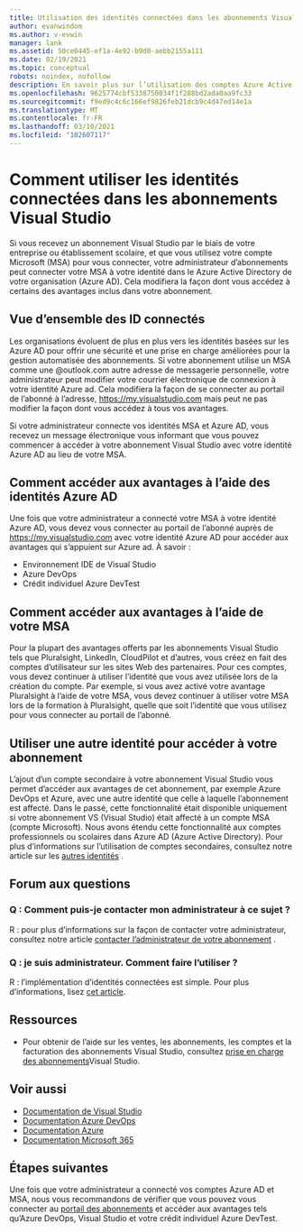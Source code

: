 ```yaml
---
title: Utilisation des identités connectées dans les abonnements Visual Studio | Microsoft Docs
author: evanwindom
ms.author: v-evwin
manager: lank
ms.assetid: 50ce0445-ef1a-4e92-b9d0-aebb2155a111
ms.date: 02/19/2021
ms.topic: conceptual
robots: noindex, nofollow
description: En savoir plus sur l’utilisation des comptes Azure Active Directory et des identités Microsoft connectés
ms.openlocfilehash: 9625774cbf5338750034f1f288bd2ada0aa9fc33
ms.sourcegitcommit: f9ed9c4c6c166ef9826feb21dcb9c4d47ed14e1a
ms.translationtype: MT
ms.contentlocale: fr-FR
ms.lasthandoff: 03/10/2021
ms.locfileid: "102607117"
---
```

# <a name="how-to-use-connected-identities-in-visual-studio-subscriptions"></a>Comment utiliser les identités connectées dans les abonnements Visual Studio
Si vous recevez un abonnement Visual Studio par le biais de votre entreprise ou établissement scolaire, et que vous utilisez votre compte Microsoft (MSA) pour vous connecter, votre administrateur d’abonnements peut connecter votre MSA à votre identité dans le Azure Active Directory de votre organisation (Azure AD).  Cela modifiera la façon dont vous accédez à certains des avantages inclus dans votre abonnement. 

## <a name="overview-of-connected-ids"></a>Vue d’ensemble des ID connectés
Les organisations évoluent de plus en plus vers les identités basées sur les Azure AD pour offrir une sécurité et une prise en charge améliorées pour la gestion automatisée des abonnements.  Si votre abonnement utilise un MSA comme une @outlook.com autre adresse de messagerie personnelle, votre administrateur peut modifier votre courrier électronique de connexion à votre identité Azure ad.  Cela modifiera la façon de se connecter au portail de l’abonné à l’adresse, https://my.visualstudio.com mais peut ne pas modifier la façon dont vous accédez à tous vos avantages.  

Si votre administrateur connecte vos identités MSA et Azure AD, vous recevez un message électronique vous informant que vous pouvez commencer à accéder à votre abonnement Visual Studio avec votre identité Azure AD au lieu de votre MSA. 

## <a name="how-to-access-benefits-using-azure-ad-identities"></a>Comment accéder aux avantages à l’aide des identités Azure AD
Une fois que votre administrateur a connecté votre MSA à votre identité Azure AD, vous devez vous connecter au portail de l’abonné auprès de https://my.visualstudio.com avec votre identité Azure AD pour accéder aux avantages qui s’appuient sur Azure ad.  À savoir :
- Environnement IDE de Visual Studio
- Azure DevOps
- Crédit individuel Azure DevTest

## <a name="how-to-access-benefits-using-your-msa"></a>Comment accéder aux avantages à l’aide de votre MSA
Pour la plupart des avantages offerts par les abonnements Visual Studio tels que Pluralsight, LinkedIn, CloudPilot et d’autres, vous créez en fait des comptes d’utilisateur sur les sites Web des partenaires.  Pour ces comptes, vous devez continuer à utiliser l’identité que vous avez utilisée lors de la création du compte.  Par exemple, si vous avez activé votre avantage Pluralsight à l’aide de votre MSA, vous devez continuer à utiliser votre MSA lors de la formation à Pluralsight, quelle que soit l’identité que vous utilisez pour vous connecter au portail de l’abonné.  

## <a name="use-an-alternate-identity-to-access-your-subscription"></a>Utiliser une autre identité pour accéder à votre abonnement
L’ajout d’un compte secondaire à votre abonnement Visual Studio vous permet d’accéder aux avantages de cet abonnement, par exemple Azure DevOps et Azure, avec une autre identité que celle à laquelle l’abonnement est affecté. Dans le passé, cette fonctionnalité était disponible uniquement si votre abonnement VS (Visual Studio) était affecté à un compte MSA (compte Microsoft). Nous avons étendu cette fonctionnalité aux comptes professionnels ou scolaires dans Azure AD (Azure Active Directory).  Pour plus d’informations sur l’utilisation de comptes secondaires, consultez notre article sur les [autres identités](vs-alternate-identity.md) . 

## <a name="frequently-asked-questions"></a>Forum aux questions
### <a name="q-how-can-i-contact-my-admin-about-this"></a>Q : Comment puis-je contacter mon administrateur à ce sujet ?
R : pour plus d’informations sur la façon de contacter votre administrateur, consultez notre article [contacter l’administrateur de votre abonnement](contact-my-admin.md) .  

### <a name="q-im-an-admin--how-do-i-use-this"></a>Q : je suis administrateur.  Comment faire l’utiliser ?
R : l’implémentation d’identités connectées est simple.  Pour plus d’informations, lisez [cet article](personal-email-sign-ins.md). 

## <a name="resources"></a>Ressources
- Pour obtenir de l’aide sur les ventes, les abonnements, les comptes et la facturation des abonnements Visual Studio, consultez [prise en charge des abonnements](https://aka.ms/vssubscriberhelp)Visual Studio.

## <a name="see-also"></a>Voir aussi
- [Documentation de Visual Studio](/visualstudio/)
- [Documentation Azure DevOps](/azure/devops/)
- [Documentation Azure](/azure/)
- [Documentation Microsoft 365](/microsoft-365/)

## <a name="next-steps"></a>Étapes suivantes
Une fois que votre administrateur a connecté vos comptes Azure AD et MSA, nous vous recommandons de vérifier que vous pouvez vous connecter au [portail des abonnements](https://my.visualstudio.com?wt.mc_id=o~msft~docs) et accéder aux avantages tels qu’Azure DevOps, Visual Studio et votre crédit individuel Azure DevTest.